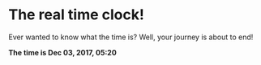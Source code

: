 # The real time clock!

Ever wanted to know what the time is? Well, your journey is about to end!

**The time is Dec 03, 2017, 05:20**
